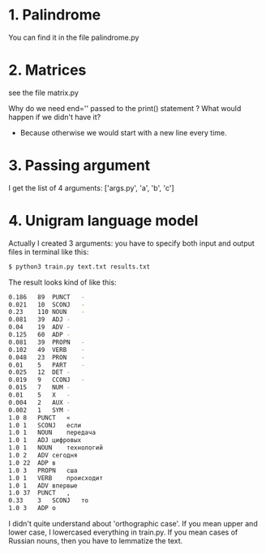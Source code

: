 # 1. Palindrome

You can find it in the file palindrome.py

# 2.  Matrices

see the file matrix.py

Why do we need end='' passed to the print() statement ? What would happen if we didn't have it?
- Because otherwise we would start with a new line every time.

# 3. Passing argument 

I get the list of 4 arguments: ['args.py', 'a', 'b', 'c']

# 4. Unigram language model

Actually I created 3 arguments: you have to specify both input and output files in terminal like this:
```bash
$ python3 train.py text.txt results.txt 
```

The result looks kind of like this:

```bash
0.186	89	PUNCT	-
0.021	10	SCONJ	-
0.23	110	NOUN	-
0.081	39	ADJ	-
0.04	19	ADV	-
0.125	60	ADP	-
0.081	39	PROPN	-
0.102	49	VERB	-
0.048	23	PRON	-
0.01	5	PART	-
0.025	12	DET	-
0.019	9	CCONJ	-
0.015	7	NUM	-
0.01	5	X	-
0.004	2	AUX	-
0.002	1	SYM	-
1.0	8	PUNCT	«
1.0	1	SCONJ	если
1.0	1	NOUN	передача
1.0	1	ADJ	цифровых
1.0	1	NOUN	технологий
1.0	2	ADV	сегодня
1.0	22	ADP	в
1.0	3	PROPN	сша
1.0	1	VERB	происходит
1.0	1	ADV	впервые
1.0	37	PUNCT	,
0.33	3	SCONJ	то
1.0	3	ADP	о
```
I didn't quite understand about 'orthographic case'. If you mean upper and lower case, I lowercased everything in train.py.
If you mean cases of Russian nouns, then you have to lemmatize the text.